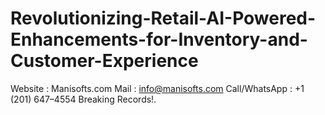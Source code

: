 # Revolutionizing-Retail-AI-Powered-Enhancements-for-Inventory-and-Customer-Experience
Website : Manisofts.com  Mail : info@manisofts.com  Call/WhatsApp : +1 (201) 647–4554  Breaking Records!.
